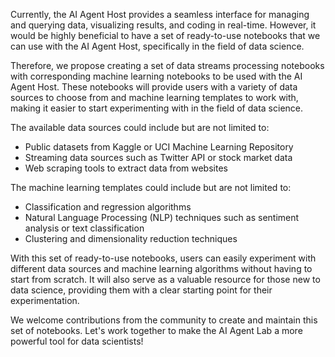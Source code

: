 Currently, the AI Agent Host  provides a seamless interface for managing and querying data, visualizing results, and coding in real-time. However, it would be highly beneficial to have a set of ready-to-use notebooks that we can use with the AI Agent Host, specifically in the field of data science.

Therefore, we propose creating a set of data streams processing notebooks with corresponding machine learning notebooks to be used with the AI Agent Host. These notebooks will provide users with a variety of data sources to choose from and machine learning templates to work with, making it easier to start experimenting with in the field of data science.

The available data sources could include but are not limited to:

- Public datasets from Kaggle or UCI Machine Learning Repository
- Streaming data sources such as Twitter API or stock market data
- Web scraping tools to extract data from websites

The machine learning templates could include but are not limited to:

- Classification and regression algorithms
- Natural Language Processing (NLP) techniques such as sentiment analysis or text classification
- Clustering and dimensionality reduction techniques


With this set of ready-to-use notebooks, users can easily experiment with different data sources and machine learning algorithms without having to start from scratch. It will also serve as a valuable resource for those new to data science, providing them with a clear starting point for their experimentation.

We welcome contributions from the community to create and maintain this set of notebooks. Let's work together to make the AI Agent Lab a more powerful tool for data scientists!
